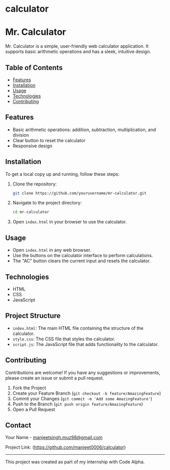 # calculator
# Mr. Calculator

Mr. Calculator is a simple, user-friendly web calculator application. It supports basic arithmetic operations and has a sleek, intuitive design.

## Table of Contents
- [Features](#features)
- [Installation](#installation)
- [Usage](#usage)
- [Technologies](#technologies)
- [Contributing](#contributing)


## Features
- Basic arithmetic operations: addition, subtraction, multiplication, and division
- Clear button to reset the calculator
- Responsive design

## Installation
To get a local copy up and running, follow these steps:

1. Clone the repository:
    ```sh
    git clone https://github.com/yourusername/mr-calculator.git
    ```
2. Navigate to the project directory:
    ```sh
    cd mr-calculator
    ```
3. Open `index.html` in your browser to use the calculator.

## Usage
- Open `index.html` in any web browser.
- Use the buttons on the calculator interface to perform calculations.
- The "AC" button clears the current input and resets the calculator.

## Technologies
- HTML
- CSS
- JavaScript

## Project Structure
- `index.html`: The main HTML file containing the structure of the calculator.
- `style.css`: The CSS file that styles the calculator.
- `script.js`: The JavaScript file that adds functionality to the calculator.

## Contributing
Contributions are welcome! If you have any suggestions or improvements, please create an issue or submit a pull request.

1. Fork the Project
2. Create your Feature Branch (`git checkout -b feature/AmazingFeature`)
3. Commit your Changes (`git commit -m 'Add some AmazingFeature'`)
4. Push to the Branch (`git push origin feature/AmazingFeature`)
5. Open a Pull Request

## Contact
Your Name - [manjeetsingh.muz98@gmail.com](manjeet0006)

Project Link: (https://github.com/manjeet0006/calculator)

---

This project was created as part of my internship with Code Alpha.
